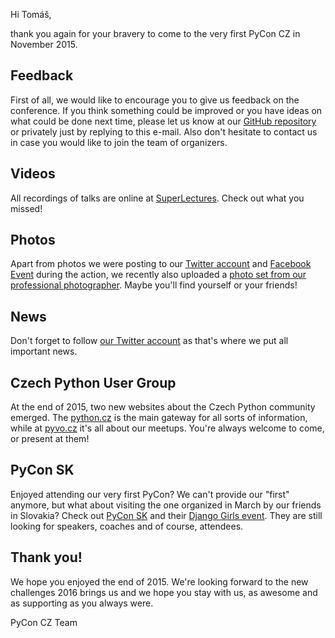 Hi Tomáš,

thank you again for your bravery to come to the very first PyCon CZ in November 2015.


## Feedback

First of all, we would like to encourage you to give us feedback on the conference.
If you think something could be improved or you have ideas on what could be done next time,
please let us know at our [GitHub repository](https://github.com/pyvec/cz.pycon.org-2016/)
or privately just by replying to this e-mail. Also don't hesitate to contact us
in case you would like to join the team of organizers.

## Videos

All recordings of talks are online at [SuperLectures](http://www.superlectures.com/pycon2015/).
Check out what you missed!

## Photos

Apart from photos we were posting to our [Twitter account](https://twitter.com/pyconcz)
and [Facebook Event](https://www.facebook.com/events/1624916497723396/) during
the action, we recently also uploaded a [photo set from our professional
photographer](https://goo.gl/photos/Sdpx5ZACzU9hsD9i8). Maybe you'll find yourself
or your friends!

## News

Don't forget to follow [our Twitter account](https://twitter.com/pyconcz) as that's
where we put all important news.

## Czech Python User Group

At the end of 2015, two new websites about the Czech Python community emerged.
The [python.cz](http://python.cz/) is the main gateway for all sorts
of information, while at [pyvo.cz](http://pyvo.cz) it's all about our meetups.
You're always welcome to come, or present at them!

## PyCon SK

Enjoyed attending our very first PyCon? We can't provide our "first" anymore, but
what about visiting the one organized in March by our friends in Slovakia? Check
out [PyCon SK](https://pycon.sk/sk/) and their
[Django Girls event](http://djangogirls.org/bratislava/). They are still looking
for speakers, coaches and of course, attendees.

## Thank you!

We hope you enjoyed the end of 2015. We're looking forward to the new challenges
2016 brings us and we hope you stay with us, as awesome and as supporting as you
always were.

PyCon CZ Team
